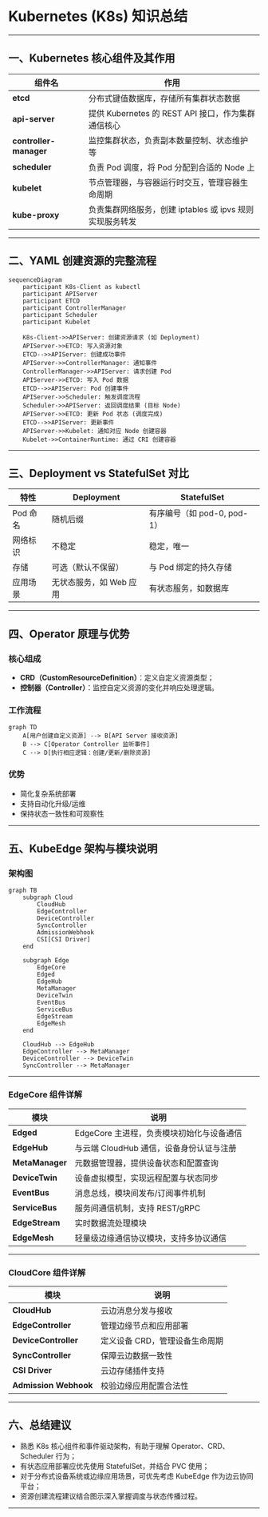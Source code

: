 # Kubernetes (K8s) 知识总结

---

## 一、Kubernetes 核心组件及其作用

| 组件名          | 作用 |
|-----------------|------|
| **etcd**        | 分布式键值数据库，存储所有集群状态数据 |
| **api-server**  | 提供 Kubernetes 的 REST API 接口，作为集群通信核心 |
| **controller-manager** | 监控集群状态，负责副本数量控制、状态维护等 |
| **scheduler**   | 负责 Pod 调度，将 Pod 分配到合适的 Node 上 |
| **kubelet**     | 节点管理器，与容器运行时交互，管理容器生命周期 |
| **kube-proxy**  | 负责集群网络服务，创建 iptables 或 ipvs 规则实现服务转发 |

---

## 二、YAML 创建资源的完整流程

```mermaid
sequenceDiagram
    participant K8s-Client as kubectl
    participant APIServer
    participant ETCD
    participant ControllerManager
    participant Scheduler
    participant Kubelet

    K8s-Client->>APIServer: 创建资源请求 (如 Deployment)
    APIServer->>ETCD: 写入资源对象
    ETCD-->>APIServer: 创建成功事件
    APIServer->>ControllerManager: 通知事件
    ControllerManager->>APIServer: 请求创建 Pod
    APIServer->>ETCD: 写入 Pod 数据
    ETCD-->>APIServer: Pod 创建事件
    APIServer->>Scheduler: 触发调度流程
    Scheduler->>APIServer: 返回调度结果 (目标 Node)
    APIServer->>ETCD: 更新 Pod 状态 (调度完成)
    ETCD-->>APIServer: 更新事件
    APIServer->>Kubelet: 通知对应 Node 创建容器
    Kubelet->>ContainerRuntime: 通过 CRI 创建容器
```

---

## 三、Deployment vs StatefulSet 对比

| 特性 | Deployment | StatefulSet |
|------|------------|-------------|
| Pod 命名 | 随机后缀 | 有序编号（如 pod-0, pod-1） |
| 网络标识 | 不稳定 | 稳定，唯一 |
| 存储 | 可选（默认不保留） | 与 Pod 绑定的持久存储 |
| 应用场景 | 无状态服务，如 Web 应用 | 有状态服务，如数据库 |

---

## 四、Operator 原理与优势

### 核心组成
- **CRD（CustomResourceDefinition）**：定义自定义资源类型；
- **控制器（Controller）**：监控自定义资源的变化并响应处理逻辑。

### 工作流程

```mermaid
graph TD
    A[用户创建自定义资源] --> B[API Server 接收资源]
    B --> C[Operator Controller 监听事件]
    C --> D[执行相应逻辑：创建/更新/删除资源]
```

### 优势
- 简化复杂系统部署
- 支持自动化升级/运维
- 保持状态一致性和可观察性

---

## 五、KubeEdge 架构与模块说明

### 架构图

```mermaid
graph TB
    subgraph Cloud
        CloudHub
        EdgeController
        DeviceController
        SyncController
        AdmissionWebhook
        CSI[CSI Driver]
    end

    subgraph Edge
        EdgeCore
        Edged
        EdgeHub
        MetaManager
        DeviceTwin
        EventBus
        ServiceBus
        EdgeStream
        EdgeMesh
    end

    CloudHub --> EdgeHub
    EdgeController --> MetaManager
    DeviceController --> DeviceTwin
    SyncController --> MetaManager
```

---

### EdgeCore 组件详解

| 模块        | 说明 |
|-------------|------|
| **Edged**       | EdgeCore 主进程，负责模块初始化与设备通信 |
| **EdgeHub**     | 与云端 CloudHub 通信，设备身份认证与注册 |
| **MetaManager** | 元数据管理器，提供设备状态和配置查询 |
| **DeviceTwin**  | 设备虚拟模型，实现远程配置与状态同步 |
| **EventBus**    | 消息总线，模块间发布/订阅事件机制 |
| **ServiceBus**  | 服务间通信机制，支持 REST/gRPC |
| **EdgeStream**  | 实时数据流处理模块 |
| **EdgeMesh**    | 轻量级边缘通信协议模块，支持多协议通信 |

---

### CloudCore 组件详解

| 模块 | 说明 |
|------|------|
| **CloudHub** | 云边消息分发与接收 |
| **EdgeController** | 管理边缘节点和应用部署 |
| **DeviceController** | 定义设备 CRD，管理设备生命周期 |
| **SyncController** | 保障云边数据一致性 |
| **CSI Driver** | 云边存储插件支持 |
| **Admission Webhook** | 校验边缘应用配置合法性 |

---

## 六、总结建议

- 熟悉 K8s 核心组件和事件驱动架构，有助于理解 Operator、CRD、Scheduler 行为；
- 有状态应用部署应优先使用 StatefulSet，并结合 PVC 使用；
- 对于分布式设备系统或边缘应用场景，可优先考虑 KubeEdge 作为边云协同平台；
- 资源创建流程建议结合图示深入掌握调度与状态传播过程。

---